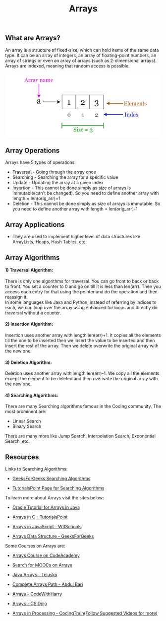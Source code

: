 <center><h1>Arrays</h1></center><br>

## What are Arrays?

An array is a structure of fixed-size, which can hold items of the same data type. It can be an array of integers, an array of floating-point numbers, an array of strings or even an array of arrays (such as 2-dimensional arrays). Arrays are indexed, meaning that random access is possible.

<img src="Arrays.png" alt="Arrays Image">

## Array Operations

Arrays have 5 types of operations:

- Traversal - Going through the array once
- Searching - Searching the array for a specific value
- Update - Updating the array at a given index
- Insertion - This cannot be done simply as size of arrays is immutable(can't be changed). So you need to define another array with length = len(orig_arr)+1
- Deletion - This cannot be done simply as size of arrays is immutable. So you need to define another array with length = len(orig_arr)-1

## Array Applications

- They are used to implement higher level of data structures like ArrayLists, Heaps, Hash Tables, etc.

## Array Algorithms

#### 1) Traversal Algorithm:

There is only one algorithms for traversal. You can go front to back or back to front. You set a counter to 0 and go on till it is less than len(arr). Then you access each entry for that using the pointer and do the operation and then reassign it.<br> In some languages like  Java and Python, instead of referring by indices to each, we can loop over the array using enhanced for loops and directly do traversal without a counter.

#### 2) Insertion Algorithm:

Insertion uses another array with length len(arr)+1. It copies all the elements till the one to be inserted then we insert the value to be inserted and then insert the rest of the array. Then we delete overwrite the original array with the new one.

#### 3) Deletion Algorithm:

Deletion uses another array with length len(arr)-1. We copy all the elements except the element to be deleted and then overwrite the original array with the new one.

#### 4) Searching Algorithms:

There are many Searching algorithms famous in the Coding community. The most prominent are:

- Linear Search
- Binary Search

There are many more like Jump Search, Interpolation Search, Exponential Search, etc.

## Resources

Links to Searching Algorithms:

- [GeeksForGeeks Searching Algorithms](https://www.geeksforgeeks.org/searching-algorithms/)

- [TutorialsPoint Page for Searching Algorithms](https://www.tutorialspoint.com/data_structures_algorithms/)

To learn more about Arrays visit the sites below:

- [Oracle Tutorial for Arrays in Java](https://docs.oracle.com/javase/tutorial/java/nutsandbolts/arrays.html)

- [Arrays in C - TutorialsPoint](https://www.tutorialspoint.com/cprogramming/c_arrays.htm)

- [Arrays in JavaScript - W3Schools](https://www.w3schools.com/js/js_arrays.asp)

- [Arrays Data Structure - GeeksForGeeks](https://www.geeksforgeeks.org/array-data-structure/)

Some Courses on Arrays are:

- [Arrays Course on CodeAcademy](https://www.codecademy.com/learn/introduction-to-javascript/modules/learn-javascript-arrays)

- [Search for MOOCs on Arrays](https://www.mooc-list.com/tags/arrays)

- [Java Arrays - Telusko](https://youtu.be/fuDNAKStpq0)

- [Complete Arrays Path - Abdul Bari](https://youtu.be/WlHUobpwxo8)

- [Arrays - CodeWithHarry](https://youtu.be/p5TDnxAYAZY)

- [Arrays - CS Dojo](https://youtu.be/pmN9ExDf3yQ)

- [Arrays in Processing - CodingTrain(Follow Suggested Videos for more)](https://youtu.be/NptnmWvkbTw)
